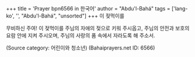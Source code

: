 +++
title = 'Prayer bpn6566 in 한국어'
author = "Abdu'l-Bahá"
tags = ['lang-ko', '', "Abdu'l-Bahá", "unsorted"]
+++
이 젖먹이를

무비하신 주여! 이 젖먹이를 주님의 자애의 젖으로 키워 주시옵고, 주님의 안전과 보호의 요람 안에 지켜 주시오며, 주님의 사랑의 품 속에서 자라도록 해 주소서.

(Source category: 어린이와 청소년)
(Bahaiprayers.net ID: 6566)
